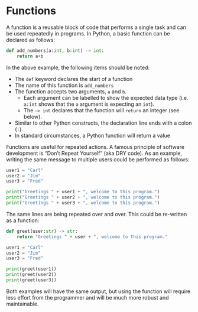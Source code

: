 # Functions

A function is a reusable block of code that performs a single task and can be used repeatedly in
programs. In Python, a basic function can be declared as follows:

``` python {title="Declaring a Basic Function" linenums="1"}
def add_numbers(a:int, b:int) -> int:
    return a+b
```

In the above example, the following items should be noted:

- The `def` keyword declares the start of a function
- The name of this function is `add_numbers`
- The function accepts two arguments, `a` and `b`.
    - Each argument can be labelled to show the expected data type (i.e. `a:int` shows that the
      `a` argument is expecting an `int`).
    - The `-> int` declares that the function will `return` an integer (see below).
- Similar to other Python constructs, the declaration line ends with a colon (`:`).
- In standard circumstances, a Python function will return a value

Functions are useful for repeated actions. A famous principle of software development is “Don’t
Repeat Yourself” (aka DRY code). As an example, writing the same message to multiple users could
be performed as follows:

``` python {title="Inefficient Repeated Code" linenums="1"}
user1 = "Carl"
user2 = "Jim"
user3 = "Fred"

print("Greetings " + user1 + ", welcome to this program.")
print("Greetings " + user2 + ", welcome to this program.")
print("Greetings " + user3 + ", welcome to this program.")
```

The same lines are being repeated over and over. This could be re-written as a function:

``` python {title="Declaring a Function to Avoid Repeated Code" linenums="1"}
def greet(user:str) -> str:
    return "Greetings " + user + ", welcome to this program."

user1 = "Carl"
user2 = "Jim"
user3 = "Fred"

print(greet(user1))
print(greet(user2))
print(greet(user3))
```

Both examples will have the same output, but using the function will require less effort from the
programmer and will be much more robust and maintainable.

